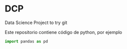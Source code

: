 # DCP
Data Science Project to try git


Este repositorio contiene código de python, por ejemplo

```python
import pandas as pd

```